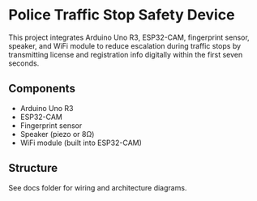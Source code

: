 # Police Traffic Stop Safety Device

This project integrates Arduino Uno R3, ESP32-CAM, fingerprint sensor, speaker, and WiFi module to reduce escalation during traffic stops by transmitting license and registration info digitally within the first seven seconds.

## Components
- Arduino Uno R3
- ESP32-CAM
- Fingerprint sensor
- Speaker (piezo or 8Ω)
- WiFi module (built into ESP32-CAM)

## Structure
See docs folder for wiring and architecture diagrams.

